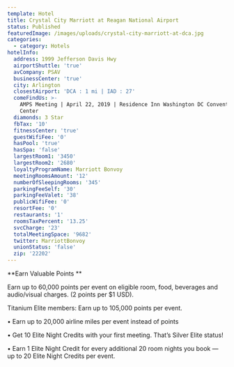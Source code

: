 ```yaml
---
template: Hotel
title: Crystal City Marriott at Reagan National Airport
status: Published
featuredImage: /images/uploads/crystal-city-marriott-at-dca.jpg
categories:
  - category: Hotels
hotelInfo:
  address: 1999 Jefferson Davis Hwy
  airportShuttle: 'true'
  avCompany: PSAV
  businessCenter: 'true'
  city: Arlington
  closestAirport: 'DCA : 1 mi | IAD : 27'
  comeFindUs: >-
    AMPS Meeting | April 22, 2019 | Residence Inn Washington DC Convention
    Center
  diamonds: 3 Star
  fbTax: '10'
  fitnessCenter: 'true'
  guestWifiFee: '0'
  hasPool: 'true'
  hasSpa: 'false'
  largestRoom1: '3450'
  largestRoom2: '2680'
  loyaltyProgramName: Marriott Bonvoy
  meetingRoomsAmount: '12'
  numberOfSleepingRooms: '345'
  parkingFeeSelf: '30'
  parkingFeeValet: '38'
  publicWifiFee: '0'
  resortFee: '0'
  restaurants: '1'
  roomsTaxPercent: '13.25'
  svcCharge: '23'
  totalMeetingSpace: '9682'
  twitter: MarriottBonvoy
  unionStatus: 'false'
  zip: '22202'
---
```

**Earn Valuable Points**

Earn up to 60,000 points per event on eligible room, food, beverages and audio/visual charges. (2 points per $1 USD). 

Titanium Elite members: Earn up to 105,000 points per event.

•	Earn up to 20,000 airline miles per event instead of points

•	Get 10 Elite Night Credits with your first meeting. That’s Silver Elite status!

•	Earn 1 Elite Night Credit for every additional 20 room nights you book — up to 20 Elite Night Credits per event.
